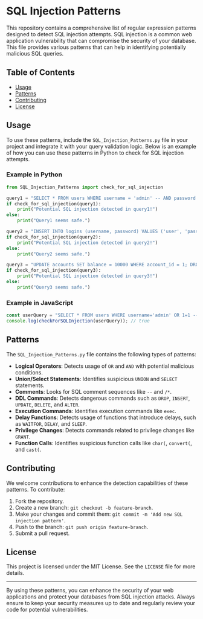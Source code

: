 # SQL Injection Patterns

This repository contains a comprehensive list of regular expression patterns designed to detect SQL injection attempts. SQL injection is a common web application vulnerability that can compromise the security of your database. This file provides various patterns that can help in identifying potentially malicious SQL queries.

## Table of Contents

- [Usage](#usage)
- [Patterns](#patterns)
- [Contributing](#contributing)
- [License](#license)

## Usage

To use these patterns, include the `SQL_Injection_Patterns.py` file in your project and integrate it with your query validation logic. Below is an example of how you can use these patterns in Python to check for SQL injection attempts.

### Example in Python

```python
from SQL_Injection_Patterns import check_for_sql_injection

query1 = "SELECT * FROM users WHERE username = 'admin' -- AND password = 'password'"
if check_for_sql_injection(query1):
    print("Potential SQL injection detected in query1!")
else:
    print("Query1 seems safe.")

query2 = "INSERT INTO logins (username, password) VALUES ('user', 'pass1234')"
if check_for_sql_injection(query2):
    print("Potential SQL injection detected in query2!")
else:
    print("Query2 seems safe.")

query3 = "UPDATE accounts SET balance = 10000 WHERE account_id = 1; DROP TABLE transactions;"
if check_for_sql_injection(query3):
    print("Potential SQL injection detected in query3!")
else:
    print("Query3 seems safe.")
```

### Example in JavaScript
```javascript
const userQuery = "SELECT * FROM users WHERE username='admin' OR 1=1 --' AND password='password'";
console.log(checkForSQLInjection(userQuery)); // true
```

## Patterns

The `SQL_Injection_Patterns.py` file contains the following types of patterns:

- **Logical Operators**: Detects usage of `OR` and `AND` with potential malicious conditions.
- **Union/Select Statements**: Identifies suspicious `UNION` and `SELECT` statements.
- **Comments**: Looks for SQL comment sequences like `--` and `/*`.
- **DDL Commands**: Detects dangerous commands such as `DROP`, `INSERT`, `UPDATE`, `DELETE`, and `ALTER`.
- **Execution Commands**: Identifies execution commands like `exec`.
- **Delay Functions**: Detects usage of functions that introduce delays, such as `WAITFOR`, `DELAY`, and `SLEEP`.
- **Privilege Changes**: Detects commands related to privilege changes like `GRANT`.
- **Function Calls**: Identifies suspicious function calls like `char(`, `convert(`, and `cast(`.

## Contributing

We welcome contributions to enhance the detection capabilities of these patterns. To contribute:

1. Fork the repository.
2. Create a new branch: `git checkout -b feature-branch`.
3. Make your changes and commit them: `git commit -m 'Add new SQL injection pattern'`.
4. Push to the branch: `git push origin feature-branch`.
5. Submit a pull request.

## License

This project is licensed under the MIT License. See the `LICENSE` file for more details.

---

By using these patterns, you can enhance the security of your web applications and protect your databases from SQL injection attacks. Always ensure to keep your security measures up to date and regularly review your code for potential vulnerabilities.
